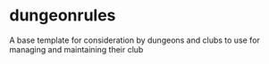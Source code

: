 # dungeonrules
A base template for consideration by dungeons and clubs to use for managing and maintaining their club
